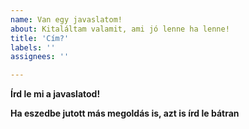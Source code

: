 ```yaml
---
name: Van egy javaslatom!
about: Kitaláltam valamit, ami jó lenne ha lenne!
title: 'Cím?'
labels: ''
assignees: ''

---
```


**Írd le mi a javaslatod!**

**Ha eszedbe jutott más megoldás is, azt is írd le bátran**
